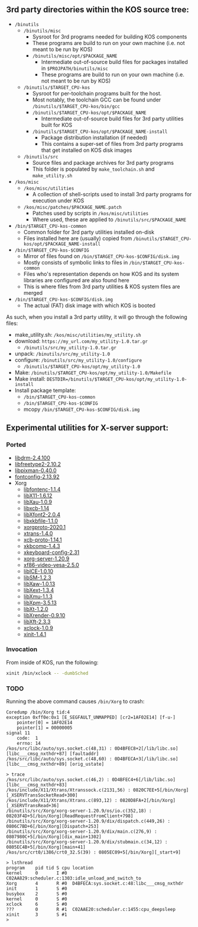 
## 3rd party directories within the KOS source tree:

- `/binutils`
	- `/binutils/misc`
		- Sysroot for 3rd programs needed for building KOS components
		- These programs are build to run on your own machine (i.e. not meant to be run by KOS)
		- `/binutils/misc/opt/$PACKAGE_NAME`
			- Intermediate out-of-source build files for packages installed in `$PROJPATH/binutils/misc`
			- These programs are build to run on your own machine (i.e. not meant to be run by KOS)
	- `/binutils/$TARGET_CPU-kos`
		- Sysroot for per-toolchain programs built for the host.
		- Most notably, the toolchain GCC can be found under `/binutils/$TARGET_CPU-kos/bin/gcc`
		- `/binutils/$TARGET_CPU-kos/opt/$PACKAGE_NAME`
			- Intermediate out-of-source build files for 3rd party utilities built for KOS
		- `/binutils/$TARGET_CPU-kos/opt/$PACKAGE_NAME-install`
			- Package distribution installation (if needed)
			- This contains a super-set of files from 3rd party programs that get installed on KOS disk images
	- `/binutils/src`
		- Source files and package archives for 3rd party programs
		- This folder is populated by `make_toolchain.sh` and `make_utility.sh`
- `/kos/misc`
	- `/kos/misc/utilities`
		- A collection of shell-scripts used to install 3rd party programs for execution under KOS
	- `/kos/misc/patches/$PACKAGE_NAME.patch`
		- Patches used by scripts in `/kos/misc/utilities`
		- Where used, these are applied to `/binutils/src/$PACKAGE_NAME`
- `/bin/$TARGET_CPU-kos-common`
	- Common folder for 3rd party utilities installed on-disk
	- Files installed here are (usually) copied from `/binutils/$TARGET_CPU-kos/opt/$PACKAGE_NAME-install`
- `/bin/$TARGET_CPU-kos-$CONFIG`
	- Mirror of files found on `/bin/$TARGET_CPU-kos-$CONFIG/disk.img`
	- Mostly consists of symbolic links to files in `/bin/$TARGET_CPU-kos-common`
	- Files who's representation depends on how KOS and its system libraries are configured are also found here
	- This is where files from 3rd party utilities & KOS system files are merged
- `/bin/$TARGET_CPU-kos-$CONFIG/disk.img`
	- The actual (FAT) disk image with which KOS is booted


As such, when you install a 3rd party utility, it will go through the following files:

- make_utility.sh: `/kos/misc/utilities/my_utility.sh`
- download: `https://my_url.com/my_utility-1.0.tar.gr`
	- `/binutils/src/my_utility-1.0.tar.gr`
- unpack: `/binutils/src/my_utility-1.0`
- configure: `/binutils/src/my_utility-1.0/configure`
	- `/binutils/$TARGET_CPU-kos/opt/my_utility-1.0`
- Make: `/binutils/$TARGET_CPU-kos/opt/my_utility-1.0/Makefile`
- Make install: `DESTDIR=/binutils/$TARGET_CPU-kos/opt/my_utility-1.0-install`
- Install package template:
	- `/bin/$TARGET_CPU-kos-common`
	- `/bin/$TARGET_CPU-kos-$CONFIG`
	- mcopy `/bin/$TARGET_CPU-kos-$CONFIG/disk.img`




<a name="X-server"></a>
## Experimental utilities for X-server support:

### Ported

- [libdrm-2.4.100](https://dri.freedesktop.org/libdrm/)
- [libfreetype2-2.10.2](https://www.freetype.org/)
- [libpixman-0.40.0](http://pixman.org/)
- [fontconfig-2.13.92](https://www.freedesktop.org/software/fontconfig/release/fontconfig-2.13.92.tar.gz)
- Xorg
	- [libfontenc-1.1.4](https://www.x.org/releases/individual/lib/libfontenc-1.1.4.tar.gz)
	- [libX11-1.6.12](https://www.x.org/releases/individual/lib/libX11-1.6.12.tar.gz)
	- [libXau-1.0.9](https://www.x.org/releases/individual/lib/libXau-1.0.9.tar.gz)
	- [libxcb-1.14](https://www.x.org/releases/individual/lib/libxcb-1.14.tar.gz)
	- [libXfont2-2.0.4](https://www.x.org/releases/individual/lib/libXfont2-2.0.4.tar.gz)
	- [libxkbfile-1.1.0](https://www.x.org/releases/individual/lib/libxkbfile-1.1.0.tar.gz)
	- [xorgproto-2020.1](https://www.x.org/releases/individual/proto/xorgproto-2020.1.tar.gz)
	- [xtrans-1.4.0](https://www.x.org/releases/individual/proto/xtrans-1.4.0.tar.gz)
	- [xcb-proto-1.14.1](https://www.x.org/releases/individual/proto/xcb-proto-1.14.1.tar.gz)
	- [xkbcomp-1.4.3](https://www.x.org/releases/individual/app/xkbcomp-1.4.3.tar.gz)
	- [xkeyboard-config-2.31](https://www.x.org/releases/individual/data/xkeyboard-config/xkeyboard-config-2.31.tar.gz)
	- [xorg-server-1.20.9](https://www.x.org/releases/individual/xserver/xorg-server-1.20.9.tar.gz)
	- [xf86-video-vesa-2.5.0](https://www.x.org/releases/individual/driver/xf86-video-vesa-2.5.0.tar.gz)
	- [libICE-1.0.10](https://www.x.org/releases/individual/lib/libICE-1.0.10.tar.gz)
	- [libSM-1.2.3](https://www.x.org/releases/individual/lib/libSM-1.2.3.tar.gz)
	- [libXaw-1.0.13](https://www.x.org/releases/individual/lib/libXaw-1.0.13.tar.gz)
	- [libXext-1.3.4](https://www.x.org/releases/individual/lib/libXext-1.3.4.tar.gz)
	- [libXmu-1.1.3](https://www.x.org/releases/individual/lib/libXmu-1.1.3.tar.gz)
	- [libXpm-3.5.13](https://www.x.org/releases/individual/lib/libXpm-3.5.13.tar.gz)
	- [libXt-1.2.0](https://www.x.org/releases/individual/lib/libXt-1.2.0.tar.gz)
	- [libXrender-0.9.10](https://www.x.org/releases/individual/lib/libXrender-0.9.10.tar.gz)
	- [libXft-2.3.3](https://www.x.org/releases/individual/lib/libXft-2.3.3.tar.gz)
	- [xclock-1.0.9](https://www.x.org/releases/individual/app/xclock-1.0.9.tar.gz)
	- [xinit-1.4.1](https://www.x.org/releases/individual/app/xinit-1.4.1.tar.gz)


### Invocation

From inside of KOS, run the following:

```sh
xinit /bin/xclock -- -dumbSched
```


### TODO

Running the above command causes `/bin/Xorg` to crash:

```
Coredump /bin/Xorg tid:4
exception 0xff0e:0x1 [E_SEGFAULT_UNMAPPED] [cr2=1AF02E14] [f-u-]
	pointer[0] = 1AF02E14
	pointer[1] = 00000005
signal 11
	code:  1
	errno: 14
/kos/src/libc/auto/sys.socket.c(48,31) : 0D4BFEC8+2[/lib/libc.so][libc___cmsg_nxthdr+87] [faultaddr]
/kos/src/libc/auto/sys.socket.c(48,60) : 0D4BFECA+3[/lib/libc.so][libc___cmsg_nxthdr+89] [orig_ustate]

> trace
/kos/src/libc/auto/sys.socket.c(46,2) : 0D4BFEC4+6[/lib/libc.so][libc___cmsg_nxthdr+83]
/kos/include/X11/Xtrans/Xtranssock.c(2131,56) : 0820C7EE+5[/bin/Xorg][_XSERVTransSocketRead+300]
/kos/include/X11/Xtrans/Xtrans.c(893,12) : 0820D8FA+2[/bin/Xorg][_XSERVTransRead+36]
/binutils/src/Xorg/xorg-server-1.20.9/os/io.c(352,18) : 08203F4D+5[/bin/Xorg][ReadRequestFromClient+798]
/binutils/src/Xorg/xorg-server-1.20.9/dix/dispatch.c(449,26) : 0806C7BD+6[/bin/Xorg][Dispatch+253]
/binutils/src/Xorg/xorg-server-1.20.9/dix/main.c(276,9) : 0807980C+5[/bin/Xorg][dix_main+1302]
/binutils/src/Xorg/xorg-server-1.20.9/dix/stubmain.c(34,12) : 0805EC4B+5[/bin/Xorg][main+41]
/kos/src/crt0/i386/crt0_32.S(39) : 0805EC09+5[/bin/Xorg][_start+9]

> lsthread
program    pid tid S cpu location
kernel     0       I #0  C02AA829:scheduler.c:1303:idle_unload_and_switch_to
Xorg       4       R #0  D4BFECA:sys.socket.c:48:libc___cmsg_nxthdr
init       1       S #0
busybox    2       S #0
kernel     0       S #0
xclock     6       S #0
???        0       R #1  C02AAE20:scheduler.c:1455:cpu_deepsleep
xinit      3       S #1
>
```
